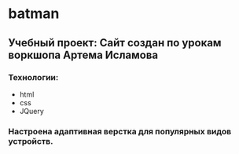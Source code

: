 # batman
## Учебный проект: Сайт создан по урокам воркшопа Артема Исламова
### Технологии:
- html 
- css 
- JQuery
### Настроена адаптивная верстка для популярных видов устройств.

